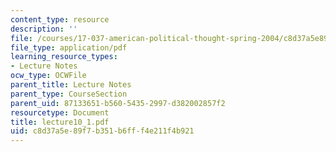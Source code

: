 ```yaml
---
content_type: resource
description: ''
file: /courses/17-037-american-political-thought-spring-2004/c8d37a5e89f7b351b6fff4e211f4b921_lecture10_1.pdf
file_type: application/pdf
learning_resource_types:
- Lecture Notes
ocw_type: OCWFile
parent_title: Lecture Notes
parent_type: CourseSection
parent_uid: 87133651-b560-5435-2997-d382002857f2
resourcetype: Document
title: lecture10_1.pdf
uid: c8d37a5e-89f7-b351-b6ff-f4e211f4b921
---
```

